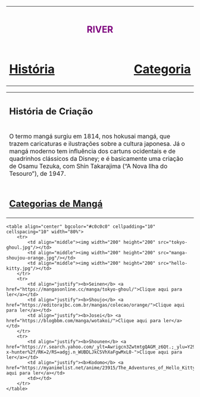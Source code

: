<!DOCTYPE html>
<html lang="en">
<head>
    <meta charset="UTF-8">
    <meta name="viewport" content="width=device-width, initial-scale=1.0">
    <title>RIVER</title>
</head>
<body>
    <table class="topbar">
        <tr>
            <td colspan="3" align="center"><h1><font size="5" color="purple">RIVER</font></h1></td>
        </tr>
        <tr>
            <td><a href="#"><h1 align="left">História</h1></a></td>
            <td width="100%"></td>
            <td><a href="#"><h1 align="right">Categoria</h1></a></td>
        </tr>
    </table>
    <table>
        <tr>
            <td><h2>História de Criação</h2></td>
        </tr>
        <tr>
            <td>
                <p>O termo mangá surgiu em 1814, nos hokusai mangá, que trazem caricaturas e ilustrações sobre a cultura japonesa. Já o mangá moderno tem influência dos cartuns ocidentais e de quadrinhos clássicos da Disney; e é basicamente uma criação de Osamu Tezuka, com Shin Takarajima (“A Nova Ilha do Tesouro”), de 1947.</p>
            </td>
        </tr>
        <tr>
            <td><h2><a href="https://mangaonline.biz/generos/">Categorias de Mangá</a></h2></td>
        </tr>
    </table>

    
    <table align="center" bgcolor="#c0c0c0" cellpadding="10" cellspacing="10" width="80%">
        <tr>
            <td align="middle"><img width="200" height="200" src="tokyo-ghoul.jpg"/></td>
            <td align="middle"><img width="200" height="200" src="manga-shoujou-orange.jpg"/></td>
            <td align="middle"><img width="200" height="200" src="hello-kitty.jpg"/></td>
        </tr>
        <tr>
            <td align="justify"><b>Seinen</b> <a href="https://mangasonline.cc/manga/tokyo-ghoul/">Clique aqui para ler</a></td>
            <td align="justify"><b>Shoujo</b> <a href="https://editorajbc.com.br/mangas/colecao/orange/">Clique aqui para ler</a></td>
            <td align="justify"><b>Josei</b> <a href="https://blogbbm.com/manga/wotakoi/">Clique aqui para ler</a></td>
        </tr>
        <tr>
            <td align="justify"><b>Shounen</b> <a href="https://r.search.yahoo.com/_ylt=Awrigcn3ZwtmtgQAGM_z6Qt.;_ylu=Y29sbwNiZjEEcG9zAzEEdnRpZAMEc2VjA3Ny/RV=2/RE=1713233144/RO=10/RU=https%3a%2f%2fmangaonline.biz%2fmanga%2fhunter-x-hunter%2f/RK=2/RS=adgj.n_WUBDLJkCSVhXaFgwMxL0-">Clique aqui para ler</a></td>
            <td align="justify"><b>Kodomo</b> <a href="https://myanimelist.net/anime/23915/The_Adventures_of_Hello_Kitty___Friends">Clique aqui para ler</a></td>
            <td></td>
        </tr>
    </table>
</body>
</html>
